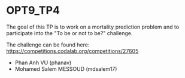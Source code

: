 # OPT9_TP4
The goal of this TP is to work on a mortality prediction problem and to participate into the "To be or not to be?" challenge.

The challenge can be found here: https://competitions.codalab.org/competitions/27605

- Phan Anh VU (phanav)
- Mohamed Salem MESSOUD (mdsalem17)
